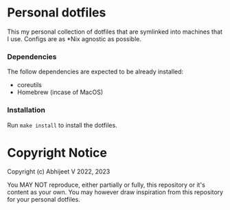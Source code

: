 # Personal dotfiles

This my personal collection of dotfiles that are symlinked into machines that I use.
Configs are as \*Nix agnostic as possible.

### Dependencies

The follow dependencies are expected to be already installed:

- coreutils
- Homebrew (incase of MacOS)

### Installation

Run `make install` to install the dotfiles.

# Copyright Notice

Copyright (c) Abhijeet V 2022, 2023

You MAY NOT reproduce, either partially or fully, this repository or it's content as your own.
You may however draw inspiration from this repository for your personal dotfiles.
